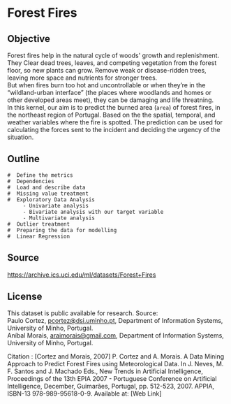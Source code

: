 # Forest Fires   
##  Objective
Forest fires help in the natural cycle of woods' growth and replenishment. They Clear dead trees, leaves, and competing vegetation from       the forest floor, so new plants can grow. Remove weak or disease-ridden trees, leaving more space and nutrients for stronger trees.  
But when fires burn too hot and uncontrollable or when they’re in the “wildland-urban interface” (the places where woodlands and homes or other developed areas meet), they can be damaging and life threatning.  
In this kernel, our aim is to predict the burned area (`area`) of forest fires, in the northeast region of Portugal. Based on the the spatial, temporal, and weather variables where the fire is spotted. 
The prediction can be used for calculating the forces sent to the incident and deciding the urgency of the situation.   
## Outline
    #  Define the metrics  
    #  Dependencies  
    #  Load and describe data  
    #  Missing value treatment  
    #  Exploratory Data Analysis  
         - Univariate analysis  
         - Bivariate analysis with our target variable             
         - Multivariate analysis  
    #  Outlier treatment  
    #  Preparing the data for modelling  
    #  Linear Regression 
## Source  
https://archive.ics.uci.edu/ml/datasets/Forest+Fires  

## License 
This dataset is public available for research.
Source:  
Paulo Cortez, pcortez@dsi.uminho.pt, Department of Information Systems, University of Minho, Portugal.  
Aníbal Morais, araimorais@gmail.com, Department of Information Systems, University of Minho, Portugal.   

Citation :
[Cortez and Morais, 2007] P. Cortez and A. Morais. A Data Mining Approach to Predict Forest Fires using Meteorological Data. In J. Neves,  M. F. Santos and J. Machado Eds., New Trends in Artificial Intelligence, Proceedings of the 13th EPIA 2007 - Portuguese Conference on Artificial Intelligence, December, Guimarães, Portugal, pp. 512-523, 2007. APPIA, ISBN-13 978-989-95618-0-9. Available at: [Web Link]
